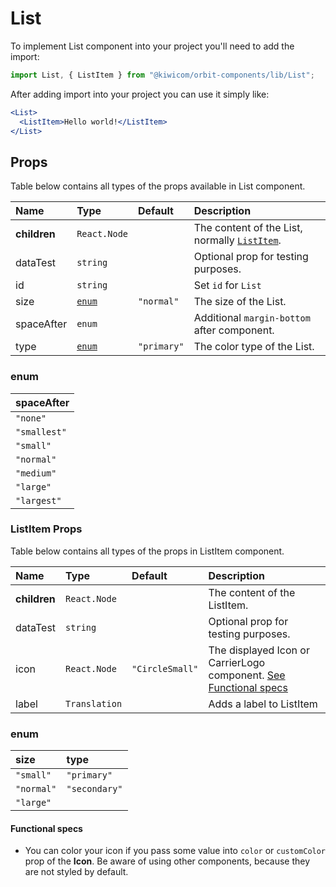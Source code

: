# List

To implement List component into your project you'll need to add the import:

```jsx
import List, { ListItem } from "@kiwicom/orbit-components/lib/List";
```

After adding import into your project you can use it simply like:

```jsx
<List>
  <ListItem>Hello world!</ListItem>
</List>
```

## Props

Table below contains all types of the props available in List component.

| Name         | Type            | Default     | Description                                                      |
| :----------- | :-------------- | :---------- | :--------------------------------------------------------------- |
| **children** | `React.Node`    |             | The content of the List, normally [`ListItem`](#listitem-props). |
| dataTest     | `string`        |             | Optional prop for testing purposes.                              |
| id           | `string`        |             | Set `id` for `List`                                              |
| size         | [`enum`](#enum) | `"normal"`  | The size of the List.                                            |
| spaceAfter   | `enum`          |             | Additional `margin-bottom` after component.                      |
| type         | [`enum`](#enum) | `"primary"` | The color type of the List.                                      |

### enum

| spaceAfter   |
| :----------- |
| `"none"`     |
| `"smallest"` |
| `"small"`    |
| `"normal"`   |
| `"medium"`   |
| `"large"`    |
| `"largest"`  |

### ListItem Props

Table below contains all types of the props in ListItem component.

| Name         | Type          | Default         | Description                                                                            |
| :----------- | :------------ | :-------------- | :------------------------------------------------------------------------------------- |
| **children** | `React.Node`  |                 | The content of the ListItem.                                                           |
| dataTest     | `string`      |                 | Optional prop for testing purposes.                                                    |
| icon         | `React.Node`  | `"CircleSmall"` | The displayed Icon or CarrierLogo component. [See Functional specs](#functional-specs) |
| label        | `Translation` |                 | Adds a label to ListItem                                                               |

### enum

| size       | type          |
| :--------- | :------------ |
| `"small"`  | `"primary"`   |
| `"normal"` | `"secondary"` |
| `"large"`  |

#### Functional specs

- You can color your icon if you pass some value into `color` or `customColor` prop of the **Icon**. Be aware of using other components, because they are not styled by default.
